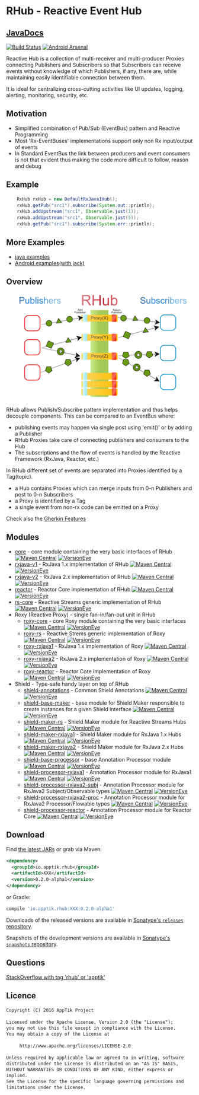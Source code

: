 # RHub - Reactive Event Hub

## [JavaDocs](http://apptik.github.io/RHub/)

[![Build Status](https://travis-ci.org/apptik/RHub.svg?branch=master)](https://travis-ci.org/apptik/RHub)
[![Android Arsenal](https://img.shields.io/badge/Android%20Arsenal-rxHub-green.svg?style=true)](https://android-arsenal.com/details/1/4260)

Reactive Hub is a collection of multi-receiver and multi-producer Proxies connecting Publishers 
and Subscribers so that Subscribers can receive events without knowledge of which Publishers, if 
any, there are, while maintaining easily identifiable connection between them.

It is ideal for centralizing cross-cutting activities like 
UI updates, logging, alerting, monitoring, security, etc.

## Motivation

*   Simplified combination of Pub/Sub (EventBus) pattern and Reactive Programming
*   Most 'Rx-EventBuses' implementations support only non Rx input/output of events
*   In Standard EventBus the link between producers and event consumers is not that evident thus 
making the code more difficult to follow, reason and debug 

## Example

```java
	RxHub rxHub = new DefaultRxJava1Hub();
	rxHub.getPub("src1").subscribe(System.out::println);
	rxHub.addUpstream("src1", Observable.just(1));
	rxHub.addUpstream("src1", Observable.just(5));
	rxHub.getPub("src1").subscribe(System.err::println);
```


## More Examples
* [java examples]
* [Android examples(with jack)]

## Overview

![RHub](https://raw.githubusercontent.com/apptik/rhub/master/img/RHub.png)

RHub allows Publish/Subscribe pattern implementation and thus helps
decouple components. This can be compared to an EventBus where:

*   publishing events may happen via single post using 'emit()' or by adding a Publisher
*   RHub Proxies take care of connecting publishers and consumers to the Hub
*   The subscriptions and the flow of events is handled by the Reactive Framework (RxJava, Reactor, etc.)

In RHub different set of events are separated into Proxies identified by a Tag(topic).

*   a Hub contains Proxies which can merge inputs from 0-n Publishers and post to 0-n Subscribers
*   a Proxy is identified by a Tag
*   a single event from non-rx code can be emitted on a Proxy 

Check also the [Gherkin Features][features]

## Modules
* [core][core] - core module containing the very basic interfaces of RHub
[![Maven Central](https://img.shields.io/maven-central/v/io.apptik.rhub/core.svg?style=flat)](https://maven-badges.herokuapp.com/maven-central/io.apptik.rhub/core)
[![VersionEye](https://www.versioneye.com/java/io.apptik.rhub:core/0.2.0-alpha1/badge.svg)](https://www.versioneye.com/java/io.apptik.rhub:core/0.2.0-alpha1)
* [rxjava-v1][rxjava-v1] - RxJava 1.x implementation of RHub
[![Maven Central](https://img.shields.io/maven-central/v/io.apptik.rhub/rxjava-v1.svg?style=flat)](https://maven-badges.herokuapp.com/maven-central/io.apptik.rhub/rxjava-v1)
[![VersionEye](https://www.versioneye.com/java/io.apptik.rhub:rxjava-v1/0.2.0-alpha1/badge.svg)](https://www.versioneye.com/java/io.apptik.rhub:rxjava-v1/0.2.0-alpha1)
* [rxjava-v2][rxjava-v2] - RxJava 2.x implementation of RHub
[![Maven Central](https://img.shields.io/maven-central/v/io.apptik.rhub/rxjava-v2.svg?style=flat)](https://maven-badges.herokuapp.com/maven-central/io.apptik.rhub/rxjava-v2)
[![VersionEye](https://www.versioneye.com/java/io.apptik.rhub:rxjava-v2/0.2.0-alpha1/badge.svg)](https://www.versioneye.com/java/io.apptik.rhub:rxjava-v2/0.2.0-alpha1)
* [reactor][reactor] - Reactor Core implementation of RHub
[![Maven Central](https://img.shields.io/maven-central/v/io.apptik.rhub/reactor.svg?style=flat)](https://maven-badges.herokuapp.com/maven-central/io.apptik.rhub/reactor)
[![VersionEye](https://www.versioneye.com/java/io.apptik.rhub:reactor/0.2.0-alpha1/badge.svg)](https://www.versioneye.com/java/io.apptik.rhub:reactor/0.2.0-alpha1)
* [rs-core][rs-core] - Reactive Streams generic implementation of RHub
[![Maven Central](https://img.shields.io/maven-central/v/io.apptik.rhub/rs-core.svg?style=flat)](https://maven-badges.herokuapp.com/maven-central/io.apptik.rhub/rs-core)
[![VersionEye](https://www.versioneye.com/java/io.apptik.rhub:rs-core/0.2.0-alpha1/badge.svg)](https://www.versioneye.com/java/io.apptik.rhub:rs-core/0.2.0-alpha1)
* Roxy (Reactive Proxy) - single fan-in/fan-out unit in RHub
	* [roxy-core][roxy-core] - core Roxy module containing the very basic interfaces
	[![Maven Central](https://img.shields.io/maven-central/v/io.apptik.rhub/roxy-core.svg?style=flat)](https://maven-badges.herokuapp.com/maven-central/io.apptik.rhub/roxy-core)
    [![VersionEye](https://www.versioneye.com/java/io.apptik.rhub:roxy-core/0.2.0-alpha1/badge.svg)](https://www.versioneye.com/java/io.apptik.rhub:roxy-core/0.2.0-alpha1)
    * [roxy-rs][roxy-rs] - Reactive Strems generic implementation of Roxy
	[![Maven Central](https://img.shields.io/maven-central/v/io.apptik.rhub/roxy-rs.svg?style=flat)](https://maven-badges.herokuapp.com/maven-central/io.apptik.rhub/roxy-rs)
    [![VersionEye](https://www.versioneye.com/java/io.apptik.rhub:roxy-rs/0.2.0-alpha1/badge.svg)](https://www.versioneye.com/java/io.apptik.rhub:roxy-rs/0.2.0-alpha1)
    * [roxy-rxjava1][roxy-rxjava1] - RxJava 1.x implementation of Roxy
	[![Maven Central](https://img.shields.io/maven-central/v/io.apptik.rhub/roxy-rxjava1.svg?style=flat)](https://maven-badges.herokuapp.com/maven-central/io.apptik.rhub/roxy-rxjava1)
    [![VersionEye](https://www.versioneye.com/java/io.apptik.rhub:roxy-rxjava1/0.2.0-alpha1/badge.svg)](https://www.versioneye.com/java/io.apptik.rhub:roxy-rxjava1/0.2.0-alpha1)
    * [roxy-rxjava2][roxy-rxjava2] - RxJava 2.x implementation of Roxy
	[![Maven Central](https://img.shields.io/maven-central/v/io.apptik.rhub/roxy-rxjava2.svg?style=flat)](https://maven-badges.herokuapp.com/maven-central/io.apptik.rhub/roxy-rxjava2)
    [![VersionEye](https://www.versioneye.com/java/io.apptik.rhub:roxy-rxjava2/0.2.0-alpha1/badge.svg)](https://www.versioneye.com/java/io.apptik.rhub:roxy-rxjava2/0.2.0-alpha1)
    * [roxy-reactor][roxy-reactor] - Reactor Core implementation of Roxy
    [![Maven Central](https://img.shields.io/maven-central/v/io.apptik.rhub/roxy-reactor.svg?style=flat)](https://maven-badges.herokuapp.com/maven-central/io.apptik.rhub/roxy-reactor)
    [![VersionEye](https://www.versioneye.com/java/io.apptik.rhub:roxy-reactor/0.2.0-alpha1/badge.svg)](https://www.versioneye.com/java/io.apptik.rhub:roxy-reactor/0.2.0-alpha1)
* Shield - Type-safe handy layer on top of RHub
	* [shield-annotations][shield-annotations] - Common Shield Annotations
	[![Maven Central](https://img.shields.io/maven-central/v/io.apptik.rhub/shield-annotations.svg?style=flat)](https://maven-badges.herokuapp.com/maven-central/io.apptik.rhub/shield-annotations)
    [![VersionEye](https://www.versioneye.com/java/io.apptik.rhub:shield-annotations/0.2.0-alpha1/badge.svg)](https://www.versioneye.com/java/io.apptik.rhub:shield-annotations/0.2.0-alpha1)
	* [shield-base-maker][shield-base-maker] - base module for Shield Maker responsible to create instances for a given Shield interface
	[![Maven Central](https://img.shields.io/maven-central/v/io.apptik.rhub/shield-base-maker.svg?style=flat)](https://maven-badges.herokuapp.com/maven-central/io.apptik.rhub/shield-base-maker)
    [![VersionEye](https://www.versioneye.com/java/io.apptik.rhub:shield-base-maker/0.2.0-alpha1/badge.svg)](https://www.versioneye.com/java/io.apptik.rhub:shield-base-maker/0.2.0-alpha1)
    * [shield-maker-rs][shield-maker-rs] - Shield Maker module for Reactive Streams Hubs
	[![Maven Central](https://img.shields.io/maven-central/v/io.apptik.rhub/shield-maker-rs.svg?style=flat)](https://maven-badges.herokuapp.com/maven-central/io.apptik.rhub/shield-maker-rs)
    [![VersionEye](https://www.versioneye.com/java/io.apptik.rhub:shield-maker-rs/0.2.0-alpha1/badge.svg)](https://www.versioneye.com/java/io.apptik.rhub:shield-maker-rs/0.2.0-alpha1)
    * [shield-maker-rxjava1][shield-maker-rxjava1] - Shield Maker module for RxJava 1.x Hubs
	[![Maven Central](https://img.shields.io/maven-central/v/io.apptik.rhub/shield-maker-rxjava1.svg?style=flat)](https://maven-badges.herokuapp.com/maven-central/io.apptik.rhub/shield-maker-rxjava1)
    [![VersionEye](https://www.versioneye.com/java/io.apptik.rhub:shield-maker-rxjava1/0.2.0-alpha1/badge.svg)](https://www.versioneye.com/java/io.apptik.rhub:shield-maker-rxjava1/0.2.0-alpha1)
    * [shield-maker-rxjava2][shield-maker-rxjava2] - Shield Maker module for RxJava 2.x Hubs
	[![Maven Central](https://img.shields.io/maven-central/v/io.apptik.rhub/shield-maker-rxjava2.svg?style=flat)](https://maven-badges.herokuapp.com/maven-central/io.apptik.rhub/shield-maker-rxjava2)
    [![VersionEye](https://www.versioneye.com/java/io.apptik.rhub:shield-maker-rxjava2/0.2.0-alpha1/badge.svg)](https://www.versioneye.com/java/io.apptik.rhub:shield-maker-rxjava2/0.2.0-alpha1)
    * [shield-base-processor][shield-base-processor] - base Annotation Processor module
	[![Maven Central](https://img.shields.io/maven-central/v/io.apptik.rhub/shield-base-processor.svg?style=flat)](https://maven-badges.herokuapp.com/maven-central/io.apptik.rhub/shield-base-processor)
    [![VersionEye](https://www.versioneye.com/java/io.apptik.rhub:shield-base-processor/0.2.0-alpha1/badge.svg)](https://www.versioneye.com/java/io.apptik.rhub:shield-base-processor/0.2.0-alpha1)
    * [shield-processor-rxjava1][shield-processor-rxjava1] - Annotation Processor module for RxJava1
	[![Maven Central](https://img.shields.io/maven-central/v/io.apptik.rhub/shield-processor-rxjava1.svg?style=flat)](https://maven-badges.herokuapp.com/maven-central/io.apptik.rhub/shield-processor-rxjava1)
    [![VersionEye](https://www.versioneye.com/java/io.apptik.rhub:shield-processor-rxjava1/0.2.0-alpha1/badge.svg)](https://www.versioneye.com/java/io.apptik.rhub:shield-processor-rxjava1/0.2.0-alpha1)
    * [shield-processor-rxjava2-subj][shield-processor-rxjava2-subj] - Annotation Processor module for RxJava2 Subject/Observable types
	[![Maven Central](https://img.shields.io/maven-central/v/io.apptik.rhub/shield-processor-rxjava2-subj.svg?style=flat)](https://maven-badges.herokuapp.com/maven-central/io.apptik.rhub/shield-processor-rxjava2-subj)
    [![VersionEye](https://www.versioneye.com/java/io.apptik.rhub:shield-processor-rxjava2-subj/0.2.0-alpha1/badge.svg)](https://www.versioneye.com/java/io.apptik.rhub:shield-processor-rxjava2-subj/0.2.0-alpha1)
    * [shield-processor-rxjava2-proc][shield-processor-rxjava2-proc] - Annotation Processor module for RxJava2 Processor/Flowable types
	[![Maven Central](https://img.shields.io/maven-central/v/io.apptik.rhub/shield-processor-rxjava2-proc.svg?style=flat)](https://maven-badges.herokuapp.com/maven-central/io.apptik.rhub/shield-processor-rxjava2-proc)
    [![VersionEye](https://www.versioneye.com/java/io.apptik.rhub:shield-processor-rxjava2-proc/0.2.0-alpha1/badge.svg)](https://www.versioneye.com/java/io.apptik.rhub:shield-processor-rxjava2-proc/0.2.0-alpha1)
    * [shield-processor-reactor][shield-processor-reactor] - Annotation Processor module for Reactor Core
    [![Maven Central](https://img.shields.io/maven-central/v/io.apptik.rhub/shield-processor-reactor.svg?style=flat)](https://maven-badges.herokuapp.com/maven-central/io.apptik.rhub/shield-processor-reactor)
    [![VersionEye](https://www.versioneye.com/java/io.apptik.rhub:shield-processor-reactor/0.2.0-alpha1/badge.svg)](https://www.versioneye.com/java/io.apptik.rhub:shield-processor-reactor/0.2.0-alpha1)


## Download

Find [the latest JARs][mvn] or grab via Maven:
```xml
<dependency>
  <groupId>io.apptik.rhub</groupId>
  <artifactId>XXX</artifactId>
  <version>0.2.0-alpha1</version>
</dependency>
```
or Gradle:
```groovy
compile 'io.apptik.rhub:XXX:0.2.0-alpha1'
```

Downloads of the released versions are available in [Sonatype's `releases` repository][release].

Snapshots of the development versions are available in [Sonatype's `snapshots` repository][snap].


## Questions

[StackOverflow with tag 'rhub' or 'apptik'](http://stackoverflow.com/questions/ask)

## Licence

    Copyright (C) 2016 AppTik Project

    Licensed under the Apache License, Version 2.0 (the "License");
    you may not use this file except in compliance with the License.
    You may obtain a copy of the License at

         http://www.apache.org/licenses/LICENSE-2.0

    Unless required by applicable law or agreed to in writing, software
    distributed under the License is distributed on an "AS IS" BASIS,
    WITHOUT WARRANTIES OR CONDITIONS OF ANY KIND, either express or implied.
    See the License for the specific language governing permissions and
    limitations under the License.


[mvn]: http://search.maven.org/#search|ga|1|io.apptik.rhub.core
 [release]: https://oss.sonatype.org/content/repositories/releases/io/apptik/rhub/
 [snap]: https://oss.sonatype.org/content/repositories/snapshots/io/apptik/rhub/
 [features]: https://github.com/apptik/RHub/tree/master/rxjava-v1/src/test/resources/features
 [core]: https://github.com/apptik/RHub/tree/master/core/
 [rxjava-v1]: https://github.com/apptik/RHub/tree/master/rxjava-v1/
 [rxjava-v2]: https://github.com/apptik/RHub/tree/master/rxjava-v2/
 [reactor]: https://github.com/apptik/RHub/tree/master/reactor/
 [rs-core]: https://github.com/apptik/RHub/tree/master/rs-core/
 [roxy-core]: https://github.com/apptik/RHub/tree/master/roxy/roxy-core/
 [roxy-rs]: https://github.com/apptik/RHub/tree/master/roxy/roxy-rs/
 [roxy-rxjava1]: https://github.com/apptik/RHub/tree/master/roxy/roxy-rxjava1/
 [roxy-rxjava2]: https://github.com/apptik/RHub/tree/master/roxy/roxy-rxjava2/
 [roxy-reactor]: https://github.com/apptik/RHub/tree/master/roxy/roxy-reactor/
 [shield-annotations]: https://github.com/apptik/RHub/tree/master/shield/shield-annotations/
 [shield-base-maker]: https://github.com/apptik/RHub/tree/master/shield/shield-base-maker/
 [shield-maker-rs]: https://github.com/apptik/RHub/tree/master/shield/shield-maker-rs/
 [shield-maker-rxjava1]: https://github.com/apptik/RHub/tree/master/shield/shield-maker-rxjava1/
 [shield-maker-rxjava2]: https://github.com/apptik/RHub/tree/master/shield/shield-maker-rxjava2/
 [shield-base-processor]: https://github.com/apptik/RHub/tree/master/shield/shield-base-processor/
 [shield-processor-rxjava1]: https://github.com/apptik/RHub/tree/master/shield/shield-processor-rxjava1/
 [shield-processor-rxjava2-subj]: https://github.com/apptik/RHub/tree/master/shield/shield-processor-rxjava2-subj/
 [shield-processor-rxjava2-proc]: https://github.com/apptik/RHub/tree/master/shield/shield-processor-rxjava2-proc/
 [shield-processor-reactor]: https://github.com/apptik/RHub/tree/master/shield/shield-processor-reactor/
 [java examples]: https://github.com/apptik/RHub/tree/master/example-java/
 [Android examples(with jack)]: https://github.com/apptik/RHub/tree/master/example-app/